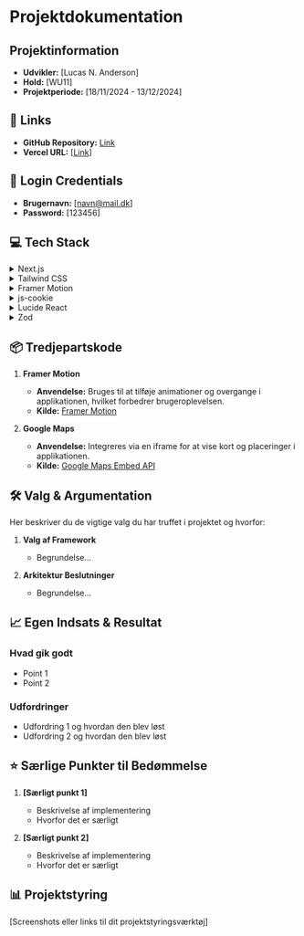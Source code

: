 # Projektdokumentation

## Projektinformation

- **Udvikler:** [Lucas N. Anderson]
- **Hold:** [WU11]
- **Projektperiode:** [18/11/2024 - 13/12/2024]

## 🔗 Links

- **GitHub Repository:** [Link](https://github.com/rts-cmk-wu12/din-m-gler-Lucasna28)
- **Vercel URL:** [[Link](https://din-meagler.vercel.app/)]

## 🔑 Login Credentials

- **Brugernavn:** [navn@mail.dk]
- **Password:** [123456]

## 💻 Tech Stack

<details>
<summary>Next.js</summary>
<p>
-Hvordan jeg bruger det: Jeg bruger Next.js som fundamentet for mit frontend-arbejde. Dets evne til at håndtere server-side rendering (SSR) og generering af statiske sider har været afgørende for at forbedre hastigheden og SEO'en på mit projekt.
</p>
<p>  
-Hvorfor jeg valgte det: Jeg sætter pris på, hvordan det gør mine sider hurtigere og bedre optimeret til søgemaskiner. De indbyggede funktioner til routing og API-håndtering gør også udviklingsprocessen meget mere effektiv.
</p>
</details>
<details>
<summary>Tailwind CSS</summary>
<p>
-Hvordan jeg bruger det: Tailwind CSS gør det nemt at style mine brugergrænseflader ved at bruge deres utility-klasser direkte i mine komponenter. Det sparer mig tid og reducerer behovet for at skrive meget tilpasset CSS.
</p>
<p>  
-Hvorfor jeg valgte det: Jeg kan hurtigt bygge responsive og flotte designs uden at skulle bruge tid på grundlæggende styling. Tailwind giver mig friheden til at fokusere på funktionalitet og design samtidig.
</p>
</details>
   <details>
      <summary>Framer Motion</summary>
      <p> 
        -Hvordan jeg bruger det: Jeg bruger Framer Motion til at tilføje flydende animationer og overgange mellem komponenter. Det gør brugeroplevelsen mere dynamisk og engagerende.
      </p>
      <p>  
        -Hvorfor jeg valgte det: Det er nemt at implementere og gør en stor forskel i, hvordan applikationen føles for brugeren. Animationerne hjælper med at fastholde brugernes opmærksomhed og skaber et professionelt udtryk.
      </p>
  </details>
   <details>
      <summary>js-cookie</summary>
      <p> 
        -Hvordan jeg bruger det: Jeg bruger js-cookie til at håndtere cookies på klient-siden. Det gør det nemt at gemme brugerpræferencer og sessionsdata.
      </p>
      <p>  
        -Hvorfor jeg valgte det: Jeg havde brug for en simpel løsning til at arbejde med cookies, og js-cookie opfyldte alle mine behov.
      </p>
  </details>
<details>
      <summary>Lucide React</summary>
      <p> 
        -Hvordan jeg bruger det: Lucide React leverer ikoner, der forbedrer brugergrænsefladen og hjælper med at gøre designet mere intuitivt.
      </p>
      <p>  
        -Hvorfor jeg valgte det: Jeg manglede nogle specifikke ikoner, som ikke var inkluderet i Figma-designet, og Lucide React havde præcis, hvad jeg skulle bruge.
      </p>
  </details>
<details>
      <summary>Zod</summary>
      <p> 
        -Hvordan jeg bruger det: Jeg anvender Zod til validering af data i mine formularer og andre inputs. Det sikrer, at data altid følger det forventede format.
      </p>
      <p>  
        -Hvorfor jeg valgte det: Jeg lærte om Zod midt i projektet og opdagede, hvor meget det hjælper med at reducere fejl. Det gør valideringsprocessen enklere og sikrer, at applikationen kører problemfrit.
      </p>
  </details>

## 📦 Tredjepartskode

1. **Framer Motion**

   - **Anvendelse:** Bruges til at tilføje animationer og overgange i applikationen, hvilket forbedrer brugeroplevelsen.
   - **Kilde:** [Framer Motion](https://www.framer.com/motion/)

2. **Google Maps**
   - **Anvendelse:** Integreres via en iframe for at vise kort og placeringer i applikationen.
   - **Kilde:** [Google Maps Embed API](https://developers.google.com/maps/documentation/embed/start)

## 🛠 Valg & Argumentation

Her beskriver du de vigtige valg du har truffet i projektet og hvorfor:

1. **Valg af Framework**

   - Begrundelse...

2. **Arkitektur Beslutninger**
   - Begrundelse...

## 📈 Egen Indsats & Resultat

### Hvad gik godt

- Point 1
- Point 2

### Udfordringer

- Udfordring 1 og hvordan den blev løst
- Udfordring 2 og hvordan den blev løst

## ⭐ Særlige Punkter til Bedømmelse

1. **[Særligt punkt 1]**

   - Beskrivelse af implementering
   - Hvorfor det er særligt

2. **[Særligt punkt 2]**
   - Beskrivelse af implementering
   - Hvorfor det er særligt

## 📊 Projektstyring

[Screenshots eller links til dit projektstyringsværktøj]
